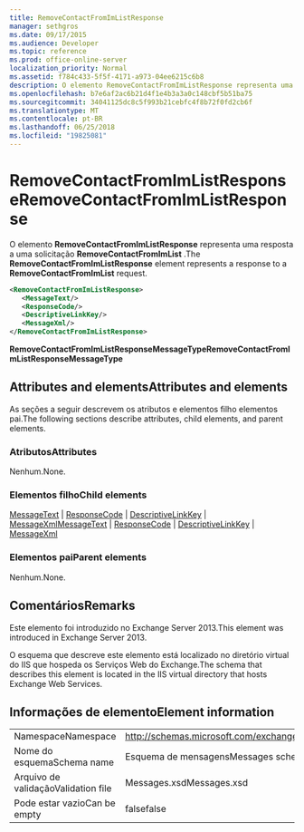 ```yaml
---
title: RemoveContactFromImListResponse
manager: sethgros
ms.date: 09/17/2015
ms.audience: Developer
ms.topic: reference
ms.prod: office-online-server
localization_priority: Normal
ms.assetid: f784c433-5f5f-4171-a973-04ee6215c6b8
description: O elemento RemoveContactFromImListResponse representa uma resposta a uma solicitação RemoveContactFromImList.
ms.openlocfilehash: b7e6af2ac6b21d4f1e4b3a3a0c148cbf5b51ba75
ms.sourcegitcommit: 34041125dc8c5f993b21cebfc4f8b72f0fd2cb6f
ms.translationtype: MT
ms.contentlocale: pt-BR
ms.lasthandoff: 06/25/2018
ms.locfileid: "19825081"
---
```

# <a name="removecontactfromimlistresponse"></a><span data-ttu-id="b7e72-103">RemoveContactFromImListResponse</span><span class="sxs-lookup"><span data-stu-id="b7e72-103">RemoveContactFromImListResponse</span></span>

<span data-ttu-id="b7e72-104">O elemento **RemoveContactFromImListResponse** representa uma resposta a uma solicitação **RemoveContactFromImList** .</span><span class="sxs-lookup"><span data-stu-id="b7e72-104">The **RemoveContactFromImListResponse** element represents a response to a **RemoveContactFromImList** request.</span></span> 
  
```XML
<RemoveContactFromImListResponse>
   <MessageText/>
   <ResponseCode/>
   <DescriptiveLinkKey/>
   <MessageXml/>
</RemoveContactFromImListResponse>
```

 <span data-ttu-id="b7e72-105">**RemoveContactFromImListResponseMessageType**</span><span class="sxs-lookup"><span data-stu-id="b7e72-105">**RemoveContactFromImListResponseMessageType**</span></span>
## <a name="attributes-and-elements"></a><span data-ttu-id="b7e72-106">Attributes and elements</span><span class="sxs-lookup"><span data-stu-id="b7e72-106">Attributes and elements</span></span>

<span data-ttu-id="b7e72-107">As seções a seguir descrevem os atributos e elementos filho elementos pai.</span><span class="sxs-lookup"><span data-stu-id="b7e72-107">The following sections describe attributes, child elements, and parent elements.</span></span>
  
### <a name="attributes"></a><span data-ttu-id="b7e72-108">Atributos</span><span class="sxs-lookup"><span data-stu-id="b7e72-108">Attributes</span></span>

<span data-ttu-id="b7e72-109">Nenhum.</span><span class="sxs-lookup"><span data-stu-id="b7e72-109">None.</span></span>
  
### <a name="child-elements"></a><span data-ttu-id="b7e72-110">Elementos filho</span><span class="sxs-lookup"><span data-stu-id="b7e72-110">Child elements</span></span>

<span data-ttu-id="b7e72-111">[MessageText](messagetext.md) | [ResponseCode](responsecode.md) | [DescriptiveLinkKey](descriptivelinkkey.md) | [MessageXml](messagexml.md)</span><span class="sxs-lookup"><span data-stu-id="b7e72-111">[MessageText](messagetext.md) | [ResponseCode](responsecode.md) | [DescriptiveLinkKey](descriptivelinkkey.md) | [MessageXml](messagexml.md)</span></span>
  
### <a name="parent-elements"></a><span data-ttu-id="b7e72-112">Elementos pai</span><span class="sxs-lookup"><span data-stu-id="b7e72-112">Parent elements</span></span>

<span data-ttu-id="b7e72-113">Nenhum.</span><span class="sxs-lookup"><span data-stu-id="b7e72-113">None.</span></span>
  
## <a name="remarks"></a><span data-ttu-id="b7e72-114">Comentários</span><span class="sxs-lookup"><span data-stu-id="b7e72-114">Remarks</span></span>

<span data-ttu-id="b7e72-115">Este elemento foi introduzido no Exchange Server 2013.</span><span class="sxs-lookup"><span data-stu-id="b7e72-115">This element was introduced in Exchange Server 2013.</span></span>
  
<span data-ttu-id="b7e72-116">O esquema que descreve este elemento está localizado no diretório virtual do IIS que hospeda os Serviços Web do Exchange.</span><span class="sxs-lookup"><span data-stu-id="b7e72-116">The schema that describes this element is located in the IIS virtual directory that hosts Exchange Web Services.</span></span>
  
## <a name="element-information"></a><span data-ttu-id="b7e72-117">Informações de elemento</span><span class="sxs-lookup"><span data-stu-id="b7e72-117">Element information</span></span>

|||
|:-----|:-----|
|<span data-ttu-id="b7e72-118">Namespace</span><span class="sxs-lookup"><span data-stu-id="b7e72-118">Namespace</span></span>  <br/> |http://schemas.microsoft.com/exchange/services/2006/messages  <br/> |
|<span data-ttu-id="b7e72-119">Nome do esquema</span><span class="sxs-lookup"><span data-stu-id="b7e72-119">Schema name</span></span>  <br/> |<span data-ttu-id="b7e72-120">Esquema de mensagens</span><span class="sxs-lookup"><span data-stu-id="b7e72-120">Messages schema</span></span>  <br/> |
|<span data-ttu-id="b7e72-121">Arquivo de validação</span><span class="sxs-lookup"><span data-stu-id="b7e72-121">Validation file</span></span>  <br/> |<span data-ttu-id="b7e72-122">Messages.xsd</span><span class="sxs-lookup"><span data-stu-id="b7e72-122">Messages.xsd</span></span>  <br/> |
|<span data-ttu-id="b7e72-123">Pode estar vazio</span><span class="sxs-lookup"><span data-stu-id="b7e72-123">Can be empty</span></span>  <br/> |<span data-ttu-id="b7e72-124">false</span><span class="sxs-lookup"><span data-stu-id="b7e72-124">false</span></span>  <br/> |
   

